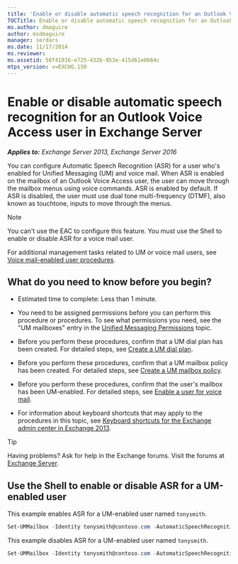 ```yaml
---
title: 'Enable or disable automatic speech recognition for an Outlook Voice Access user: Exchange 2013 Help'
TOCTitle: Enable or disable automatic speech recognition for an Outlook Voice Access user
ms.author: dmaguire
author: msdmaguire
manager: serdars
ms.date: 11/17/2014
ms.reviewer:
ms.assetid: 58f41016-e725-432b-953e-415d61e0664c
mtps_version: v=EXCHG.150
---
```


# Enable or disable automatic speech recognition for an Outlook Voice Access user in Exchange Server

_**Applies to:** Exchange Server 2013, Exchange Server 2016_

You can configure Automatic Speech Recognition (ASR) for a user who's enabled for Unified Messaging (UM) and voice mail. When ASR is enabled on the mailbox of an Outlook Voice Access user, the user can move through the mailbox menus using voice commands. ASR is enabled by default. If ASR is disabled, the user must use dual tone multi-frequency (DTMF), also known as touchtone, inputs to move through the menus.

> [!NOTE]
> You can't use the EAC to configure this feature. You must use the Shell to enable or disable ASR for a voice mail user.

For additional management tasks related to UM or voice mail users, see [Voice mail-enabled user procedures](voice-mail-enabled-user-procedures-exchange-2013-help.md).

## What do you need to know before you begin?

- Estimated time to complete: Less than 1 minute.

- You need to be assigned permissions before you can perform this procedure or procedures. To see what permissions you need, see the "UM mailboxes" entry in the [Unified Messaging Permissions](https://technet.microsoft.com/library/d326c3bc-8f33-434a-bf02-a83cc26a5498.aspx) topic.

- Before you perform these procedures, confirm that a UM dial plan has been created. For detailed steps, see [Create a UM dial plan](create-um-dial-plan-exchange-2013-help.md).

- Before you perform these procedures, confirm that a UM mailbox policy has been created. For detailed steps, see [Create a UM mailbox policy](create-um-mailbox-policy-exchange-2013-help.md).

- Before you perform these procedures, confirm that the user's mailbox has been UM-enabled. For detailed steps, see [Enable a user for voice mail](enable-a-user-for-voice-mail-exchange-2013-help.md).

- For information about keyboard shortcuts that may apply to the procedures in this topic, see [Keyboard shortcuts for the Exchange admin center in Exchange 2013](keyboard-shortcuts-in-the-exchange-admin-center-2013-help.md).

> [!TIP]
> Having problems? Ask for help in the Exchange forums. Visit the forums at [Exchange Server](https://go.microsoft.com/fwlink/p/?linkId=60612).

## Use the Shell to enable or disable ASR for a UM-enabled user

This example enables ASR for a UM-enabled user named `tonysmith`.

```powershell
Set-UMMailbox -Identity tonysmith@contoso.com -AutomaticSpeechRecognitionEnabled $true
```

This example disables ASR for a UM-enabled user named `tonysmith`.

```powershell
Set-UMMailbox -Identity tonysmith@contoso.com -AutomaticSpeechRecognitionEnabled $false
```
